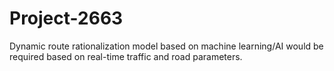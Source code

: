# Project-2663
Dynamic route rationalization model based on machine learning/AI would be required based on real-time traffic and road parameters.
